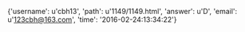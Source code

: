 {'username': u'cbh13', 'path': u'1149/1149.html', 'answer': u'D', 'email': u'123cbh@163.com', 'time': '2016-02-24:13:34:22'}